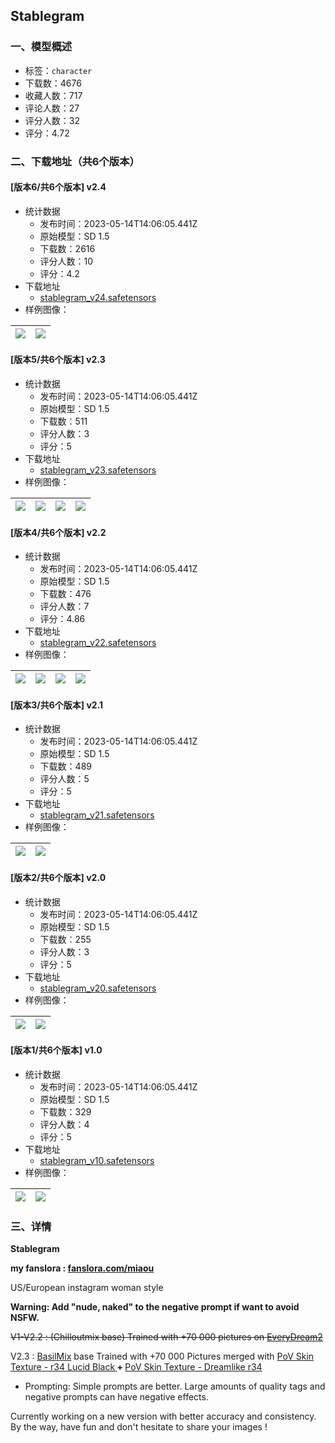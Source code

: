 ## Stablegram
### 一、模型概述

- 标签：`character`
- 下载数：4676
- 收藏人数：717
- 评论人数：27
- 评分人数：32
- 评分：4.72

### 二、下载地址（共6个版本）

#### [版本6/共6个版本] v2.4

- 统计数据
  - 发布时间：2023-05-14T14:06:05.441Z
  - 原始模型：SD 1.5
  - 下载数：2616
  - 评分人数：10
  - 评分：4.2
- 下载地址
  - [stablegram_v24.safetensors](https://civitai.com/api/download/models/69054)
- 样例图像：

| <img src="https://image.civitai.com/xG1nkqKTMzGDvpLrqFT7WA/67d41c4f-5c70-4377-972d-6a4974355af3/width=450/770476.jpeg" /> | <img src="https://image.civitai.com/xG1nkqKTMzGDvpLrqFT7WA/3199faa5-1470-4ecd-8297-c6f26336fd47/width=450/787936.jpeg" /> |
| ---- | ---- |

#### [版本5/共6个版本] v2.3

- 统计数据
  - 发布时间：2023-05-14T14:06:05.441Z
  - 原始模型：SD 1.5
  - 下载数：511
  - 评分人数：3
  - 评分：5
- 下载地址
  - [stablegram_v23.safetensors](https://civitai.com/api/download/models/67570)
- 样例图像：

| <img src="https://image.civitai.com/xG1nkqKTMzGDvpLrqFT7WA/e6deb810-6561-43c7-92e5-7d202d10bd3a/width=450/751453.jpeg" /> | <img src="https://image.civitai.com/xG1nkqKTMzGDvpLrqFT7WA/027caf71-1d20-4db4-a66f-5ff294f441c2/width=450/751383.jpeg" /> | <img src="https://image.civitai.com/xG1nkqKTMzGDvpLrqFT7WA/6d22a5f4-ea81-404a-b460-e91f74280bfb/width=450/751432.jpeg" /> | <img src="https://image.civitai.com/xG1nkqKTMzGDvpLrqFT7WA/d71146b6-1bc8-448a-83ca-04c6d4c46762/width=450/751329.jpeg" /> |
| ---- | ---- | ---- | ---- |

#### [版本4/共6个版本] v2.2

- 统计数据
  - 发布时间：2023-05-14T14:06:05.441Z
  - 原始模型：SD 1.5
  - 下载数：476
  - 评分人数：7
  - 评分：4.86
- 下载地址
  - [stablegram_v22.safetensors](https://civitai.com/api/download/models/66585)
- 样例图像：

| <img src="https://image.civitai.com/xG1nkqKTMzGDvpLrqFT7WA/cad869b7-28e7-4a2e-80eb-1a2a88319207/width=450/739473.jpeg" /> | <img src="https://image.civitai.com/xG1nkqKTMzGDvpLrqFT7WA/26942e36-6d95-4b38-9c80-9679f470263b/width=450/739947.jpeg" /> | <img src="https://image.civitai.com/xG1nkqKTMzGDvpLrqFT7WA/8dc35031-349c-440c-aaef-0fd7bb6c8b3a/width=450/739850.jpeg" /> | <img src="https://image.civitai.com/xG1nkqKTMzGDvpLrqFT7WA/69b14b22-f2ad-419a-b720-fd0d9d3d542c/width=450/739586.jpeg" /> |
| ---- | ---- | ---- | ---- |

#### [版本3/共6个版本] v2.1

- 统计数据
  - 发布时间：2023-05-14T14:06:05.441Z
  - 原始模型：SD 1.5
  - 下载数：489
  - 评分人数：5
  - 评分：5
- 下载地址
  - [stablegram_v21.safetensors](https://civitai.com/api/download/models/64981)
- 样例图像：

| <img src="https://image.civitai.com/xG1nkqKTMzGDvpLrqFT7WA/5d2675c0-367e-421e-a373-cd0d45d95700/width=450/719090.jpeg" /> | <img src="https://image.civitai.com/xG1nkqKTMzGDvpLrqFT7WA/424b6425-87e9-4afc-abf4-578641b75568/width=450/719091.jpeg" /> |
| ---- | ---- |

#### [版本2/共6个版本] v2.0

- 统计数据
  - 发布时间：2023-05-14T14:06:05.441Z
  - 原始模型：SD 1.5
  - 下载数：255
  - 评分人数：3
  - 评分：5
- 下载地址
  - [stablegram_v20.safetensors](https://civitai.com/api/download/models/64785)
- 样例图像：

| <img src="https://image.civitai.com/xG1nkqKTMzGDvpLrqFT7WA/3678a6bc-4dc3-4b04-adf9-c1682be726a3/width=450/718444.jpeg" /> | <img src="https://image.civitai.com/xG1nkqKTMzGDvpLrqFT7WA/0583711a-224f-44fe-af0a-e246422b371f/width=450/718428.jpeg" /> |
| ---- | ---- |

#### [版本1/共6个版本] v1.0

- 统计数据
  - 发布时间：2023-05-14T14:06:05.441Z
  - 原始模型：SD 1.5
  - 下载数：329
  - 评分人数：4
  - 评分：5
- 下载地址
  - [stablegram_v10.safetensors](https://civitai.com/api/download/models/64313)
- 样例图像：

| <img src="https://image.civitai.com/xG1nkqKTMzGDvpLrqFT7WA/12f2db59-1932-445a-8973-2bf0d9dcf617/width=450/710944.jpeg" /> | <img src="https://image.civitai.com/xG1nkqKTMzGDvpLrqFT7WA/16a5ccf8-eedd-4ee8-976c-ad324e9b7c30/width=450/710898.jpeg" /> |
| ---- | ---- |


### 三、详情
<p><strong>Stablegram</strong></p><p><strong>my fanslora : </strong><a target="_blank" rel="ugc" href="http://fanslora.com/miaou"><strong>fanslora.com/miaou</strong></a></p><p>US/European instagram woman style</p><p><strong>Warning: Add "nude, naked" to the negative prompt if want to avoid NSFW.</strong></p><p><s>V1-V2.2 : (Chilloutmix base) Trained with +70 000 pictures on </s><a target="_blank" rel="ugc" href="https://github.com/victorchall/EveryDream2trainer"><s>EveryDream2</s></a></p><p>V2.3 : <a target="_blank" rel="ugc" href="https://huggingface.co/nuigurumi/basil_mix">BasilMix</a> base Trained with +70 000 Pictures merged with <a target="_blank" rel="ugc" href="https://civitai.com/models/4486/pov-skin-texture-r34-lucid-black">PoV Skin Texture - r34 Lucid Black<strong> </strong></a><strong>+ </strong><a target="_blank" rel="ugc" href="https://civitai.com/models/4481/pov-skin-texture-dreamlike-r34">PoV Skin Texture - Dreamlike r34</a></p><p></p><ul><li><p>Prompting: Simple prompts are better. Large amounts of quality tags and negative prompts can have negative effects.<strong><br /></strong></p></li></ul><p>Currently working on a new version with better accuracy and consistency. By the way, have fun and don't hesitate to share your images ! </p>